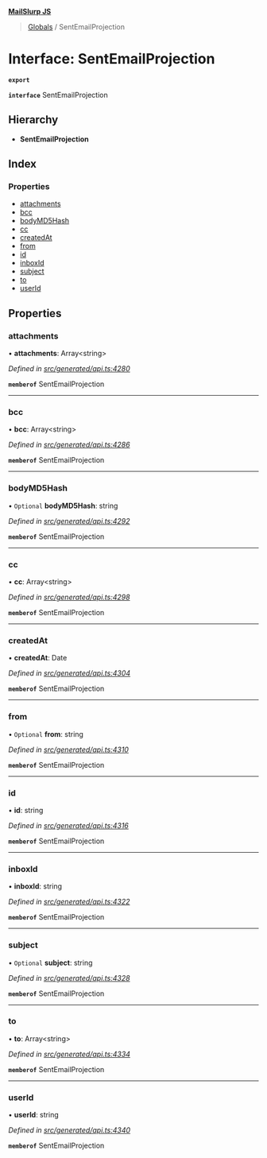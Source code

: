 **[MailSlurp JS](../README.md)**

> [Globals](../README.md) / SentEmailProjection

# Interface: SentEmailProjection

**`export`** 

**`interface`** SentEmailProjection

## Hierarchy

* **SentEmailProjection**

## Index

### Properties

* [attachments](sentemailprojection.md#attachments)
* [bcc](sentemailprojection.md#bcc)
* [bodyMD5Hash](sentemailprojection.md#bodymd5hash)
* [cc](sentemailprojection.md#cc)
* [createdAt](sentemailprojection.md#createdat)
* [from](sentemailprojection.md#from)
* [id](sentemailprojection.md#id)
* [inboxId](sentemailprojection.md#inboxid)
* [subject](sentemailprojection.md#subject)
* [to](sentemailprojection.md#to)
* [userId](sentemailprojection.md#userid)

## Properties

### attachments

•  **attachments**: Array\<string>

*Defined in [src/generated/api.ts:4280](https://github.com/mailslurp/mailslurp-client/blob/24bff2e/src/generated/api.ts#L4280)*

**`memberof`** SentEmailProjection

___

### bcc

•  **bcc**: Array\<string>

*Defined in [src/generated/api.ts:4286](https://github.com/mailslurp/mailslurp-client/blob/24bff2e/src/generated/api.ts#L4286)*

**`memberof`** SentEmailProjection

___

### bodyMD5Hash

• `Optional` **bodyMD5Hash**: string

*Defined in [src/generated/api.ts:4292](https://github.com/mailslurp/mailslurp-client/blob/24bff2e/src/generated/api.ts#L4292)*

**`memberof`** SentEmailProjection

___

### cc

•  **cc**: Array\<string>

*Defined in [src/generated/api.ts:4298](https://github.com/mailslurp/mailslurp-client/blob/24bff2e/src/generated/api.ts#L4298)*

**`memberof`** SentEmailProjection

___

### createdAt

•  **createdAt**: Date

*Defined in [src/generated/api.ts:4304](https://github.com/mailslurp/mailslurp-client/blob/24bff2e/src/generated/api.ts#L4304)*

**`memberof`** SentEmailProjection

___

### from

• `Optional` **from**: string

*Defined in [src/generated/api.ts:4310](https://github.com/mailslurp/mailslurp-client/blob/24bff2e/src/generated/api.ts#L4310)*

**`memberof`** SentEmailProjection

___

### id

•  **id**: string

*Defined in [src/generated/api.ts:4316](https://github.com/mailslurp/mailslurp-client/blob/24bff2e/src/generated/api.ts#L4316)*

**`memberof`** SentEmailProjection

___

### inboxId

•  **inboxId**: string

*Defined in [src/generated/api.ts:4322](https://github.com/mailslurp/mailslurp-client/blob/24bff2e/src/generated/api.ts#L4322)*

**`memberof`** SentEmailProjection

___

### subject

• `Optional` **subject**: string

*Defined in [src/generated/api.ts:4328](https://github.com/mailslurp/mailslurp-client/blob/24bff2e/src/generated/api.ts#L4328)*

**`memberof`** SentEmailProjection

___

### to

•  **to**: Array\<string>

*Defined in [src/generated/api.ts:4334](https://github.com/mailslurp/mailslurp-client/blob/24bff2e/src/generated/api.ts#L4334)*

**`memberof`** SentEmailProjection

___

### userId

•  **userId**: string

*Defined in [src/generated/api.ts:4340](https://github.com/mailslurp/mailslurp-client/blob/24bff2e/src/generated/api.ts#L4340)*

**`memberof`** SentEmailProjection
